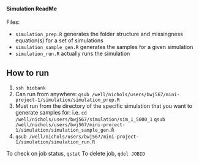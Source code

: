 #### Simulation ReadMe

Files:

- `simulation_prep.R` generates the folder structure and missingness equation(s) for a set of simulations
- `simulation_sample_gen.R` generates the samples for a given simulation
- `simulation_run.R` actually runs the simulation


## How to run

1. `ssh biobank`
2. Can run from anywhere:
`qsub /well/nichols/users/bwj567/mini-project-1/simulation/simulation_prep.R`
3. Must run from the directory of the specific simulation that you want to generate samples for:
i.e. 
`cd /well/nichols/users/bwj567/simulation/sim_1_5000_1`
`qsub /well/nichols/users/bwj567/mini-project-1/simulation/simulation_sample_gen.R`
4. `qsub /well/nichols/users/bwj567/mini-project-1/simulation/simulation_run.R`

To check on job status, `qstat`
To delete job, `qdel JOBID`
